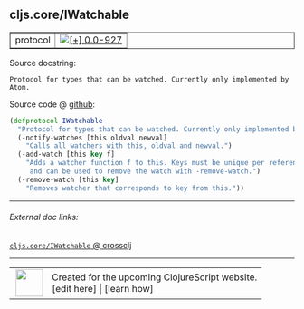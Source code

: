 ## cljs.core/IWatchable



 <table border="1">
<tr>
<td>protocol</td>
<td><a href="https://github.com/cljsinfo/cljs-api-docs/tree/0.0-927"><img valign="middle" alt="[+] 0.0-927" title="Added in 0.0-927" src="https://img.shields.io/badge/+-0.0--927-lightgrey.svg"></a> </td>
</tr>
</table>







Source docstring:

```
Protocol for types that can be watched. Currently only implemented by Atom.
```


Source code @ [github](https://github.com/clojure/clojurescript/blob/r3308/src/main/cljs/cljs/core.cljs#L539-L547):

```clj
(defprotocol IWatchable
  "Protocol for types that can be watched. Currently only implemented by Atom."
  (-notify-watches [this oldval newval]
    "Calls all watchers with this, oldval and newval.")
  (-add-watch [this key f]
    "Adds a watcher function f to this. Keys must be unique per reference,
     and can be used to remove the watch with -remove-watch.")
  (-remove-watch [this key]
    "Removes watcher that corresponds to key from this."))
```

<!--
Repo - tag - source tree - lines:

 <pre>
clojurescript @ r3308
└── src
    └── main
        └── cljs
            └── cljs
                └── <ins>[core.cljs:539-547](https://github.com/clojure/clojurescript/blob/r3308/src/main/cljs/cljs/core.cljs#L539-L547)</ins>
</pre>

-->

---



###### External doc links:

[`cljs.core/IWatchable` @ crossclj](http://crossclj.info/fun/cljs.core.cljs/IWatchable.html)<br>

---

 <table>
<tr><td>
<img valign="middle" align="right" width="48px" src="http://i.imgur.com/Hi20huC.png">
</td><td>
Created for the upcoming ClojureScript website.<br>
[edit here] | [learn how]
</td></tr></table>

[edit here]:https://github.com/cljsinfo/cljs-api-docs/blob/master/cljsdoc/cljs.core/IWatchable.cljsdoc
[learn how]:https://github.com/cljsinfo/cljs-api-docs/wiki/cljsdoc-files

<!--

This information was too distracting to show to readers, but I'll leave it
commented here since it is helpful to:

- pretty-print the data used to generate this document
- and show how to retrieve that data



The API data for this symbol:

```clj
{:ns "cljs.core",
 :name "IWatchable",
 :history [["+" "0.0-927"]],
 :type "protocol",
 :full-name-encode "cljs.core/IWatchable",
 :source {:code "(defprotocol IWatchable\n  \"Protocol for types that can be watched. Currently only implemented by Atom.\"\n  (-notify-watches [this oldval newval]\n    \"Calls all watchers with this, oldval and newval.\")\n  (-add-watch [this key f]\n    \"Adds a watcher function f to this. Keys must be unique per reference,\n     and can be used to remove the watch with -remove-watch.\")\n  (-remove-watch [this key]\n    \"Removes watcher that corresponds to key from this.\"))",
          :title "Source code",
          :repo "clojurescript",
          :tag "r3308",
          :filename "src/main/cljs/cljs/core.cljs",
          :lines [539 547]},
 :methods [{:name "-notify-watches",
            :signature ["[this oldval newval]"],
            :docstring "Calls all watchers with this, oldval and newval."}
           {:name "-add-watch",
            :signature ["[this key f]"],
            :docstring "Adds a watcher function f to this. Keys must be unique per reference,\n     and can be used to remove the watch with -remove-watch."}
           {:name "-remove-watch",
            :signature ["[this key]"],
            :docstring "Removes watcher that corresponds to key from this."}],
 :full-name "cljs.core/IWatchable",
 :docstring "Protocol for types that can be watched. Currently only implemented by Atom."}

```

Retrieve the API data for this symbol:

```clj
;; from Clojure REPL
(require '[clojure.edn :as edn])
(-> (slurp "https://raw.githubusercontent.com/cljsinfo/cljs-api-docs/catalog/cljs-api.edn")
    (edn/read-string)
    (get-in [:symbols "cljs.core/IWatchable"]))
```

-->
